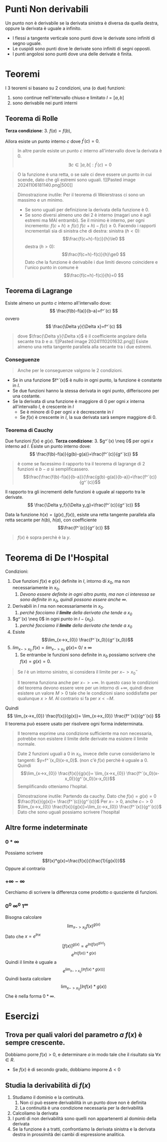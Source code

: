 # Punti Non derivabili
Un punto non è derivabile se la derivata sinistra è diversa da quella destra, oppure la derivata è uguale a infinito.

- I flessi a tangente verticale sono punti dove le derivate sono infiniti di segno uguale.
- Le cuspidi sono punti dove le derivate sono infiniti di segni opposti.
- I punti angolosi sono punti dove una delle derivate è finita.

# Teoremi
I 3 teoremi si basano su 2 condizioni, una (o due) funzioni:
1. sono continue nell'intervallo chiuso e limitato $I=[a,b]$
2. sono derivabile nei punti interni
## Teorema di Rolle
**Terza condizione**:
3. $f(a)=f(b)$, 

Allora esiste un punto interno $c$ dove $f^{'}(c)=0$.


>In altre parole esiste un punto $c$ interno all'intervallo dove la derivata è $0$.
>$$\exists c \in ]a,b[:f^{'}(c)=0$$

>O la funzione è una retta, o se sale ci deve essere un punto in cui scende, dato che gli estremi sono uguali.
![[Pasted image 20241106181140.png|500]]


>Dimostrazione inutile:
>Per il teorema di Weierstrass ci sono un massimo e un minimo. 
>- Se sono uguali per definizione la derivata della funzione è 0.
>- Se sono diversi almeno uno dei 2 è interno (magari uno è agli estremi ma MAI entrambi).
>Se il minimo è interno, per ogni incremento:
>$f(c+h)\ge f(c)$
>$f(c+h)-f(c)\ge0$.
>Facendo i rapporti incrementali sia di sinistra che di destra:
>sinistra ($h<0$):
>$$\frac{f(c+h)-f(c)}{h}\le0 $$
>destra ($h>0$):
>$$\frac{f(c+h)-f(c)}{h}\ge0 $$
>Dato che la funzione è derivabile i due limiti devono coincidere e l'unico punto in comune è
>$$\frac{f(c+h)-f(c)}{h}=0 $$
## Teorema di Lagrange
Esiste almeno un punto $c$ interno all'intervallo dove:
$$
\frac{f(b)-f(a)}{b-a}=f^`(c)
$$
ovvero
$$
\frac{\Delta y}{\Delta x}=f^`(c)
$$
>dove $\frac{\Delta y}{\Delta x}$ è il coefficiente angolare della secante tra $b$ e $a$.
![[Pasted image 20241110201632.png]]
Esiste almeno una retta tangente parallela alla secante tra i due estremi.
### Conseguenze
>Anche per le conseguenze valgono le 2 condizioni.

- Se in una funzione $f^`(x)$ è nullo in ogni punto, la funzione è constante in $I$.
- Se due funzioni hanno la stessa derivata in ogni punto, differiscono per una costante.
- Se la derivata di una funzione è maggiore di $0$ per ogni $x$ interna all'intervallo $I$, è crescente in $I$
	- Se è minore di $0$ per ogni $x$ è decrescente in $I$
	- Se $f(x)$ è crescente in $I$, la sua derivata sarà sempre maggiore di $0$.



### Teorema di Cauchy
Due funzioni $f(x)$ e $g(x)$.
**Terza condizione**:
3. $g^`(x) \neq 0$ per ogni $x$ interno ad $I$.
 Esiste un punto interno dove:
 $$ 
\frac{f(b)-f(a)}{g(b)-g(a)}=\frac{f^`(c)}{g^`(c)}
$$

>è come se facessimo il rapporto tra il teorema di lagrange di 2 funzioni e $b-a$ si semplificassero.
>$$\frac{\frac{f(b)-f(a)}{b-a}}{\frac{g(b)-g(a)}{b-a}}=\frac{f^`(c)}{g^`(c)}$$

Il rapporto tra gli incrementi delle funzioni è uguale al rapporto tra le derivate.
$$
\frac{\Delta y_f}{\Delta y_g}=\frac{f^`(c)}{g^`(c)}
$$

Data la funzione $h(x)=(g(x),f(x))$, esiste una retta tangente parallela alla retta secante per $h(b)$, $h(a)$, con coefficiente
$$\frac{f^`(c)}{g^`(c)}
$$
>$f(x)$ è sopra perchè è la $y$.
# Teorema di De l'Hospital
Condizioni:
1. Due funzioni $f(x)$ e $g(x)$ definite in $I$, intorno di $x_0$, ma non necessariamente in $x_0$.
	1. *Devono essere definite in ogni altro punto, ma non ci interessa se sono definite in $x_0$, quindi possono essere anche $\infty$.*
2. Derivabili in $I$ ma non necessariamente in $x_0$.
	1. _perchè facciamo il **limite** della derivata che tende a $x_0$_
3. $g^`(x) \neq 0$ in ogni punto in $I-\{x_0\}$. 
	1. _perchè facciamo il **limite** della derivata che tende a $x_0$_
4. Esiste $$\lim_{x->x_{0}} \frac{f^`(x_0)}{g^`(x_0)}$$
5. $lim_{x->x_{0}}\;f(x)=lim_{x->x_{0}}\;g(x)=$ ${0} / {\pm}\infty$
	1. Se entrambe le funzioni sono definite in $x_0$ possiamo scrivere che $f(x)=g(x)=0$.

>Se $I$ è un intorno sinistro, si considera il limite per $x->x_0^-$

>Il teorema funziona anche per $x->+\infty$. In questo caso le condizioni del teorema devono essere vere per un intorno di $+\infty$, quindi deve esistere un valore $M>0$ tale che le condizioni siano soddisfatte per qualunque $x>M$. 
>Al contrario si fa per $x<-M$.


Quindi
$$
\lim_{x->x_{0}} \frac{f(x)}{g(x)}=
\lim_{x->x_{0}} \frac{f^`(x)}{g^`(x)}
$$
Il teorema può essere usato per risolvere ogni forma indeterminata.

>Il teorema esprime una condizione sufficiente ma non necessaria, potrebbe non esistere il limite delle derivate ma esistere il limite normale.

>Date 2 funzioni uguali a $0$ in $x_0$, invece delle curve consideriamo le tangenti: $y=f^`(x_0)(x-x_0)$. (non c'è $f(x)$ perchè è uguale a $0$.
>Quindi
>$$\lim_{x->x_{0}} \frac{f(x)}{g(x)}=
\lim_{x->x_{0}} \frac{f^`(x_0)(x-x_0)}{g^`(x_0)(x-x_0)}$$
Semplificando otteniamo l'hopital.

>Dimostrazione inutile:
>Partendo da cauchy.
>Dato che $f(x)=g(x)=0$
>$\frac{f(x)}{g(x)}= \frac{f^`(c)}{g^`(c)}$
>Per $x->0$, anche $c->0$
>$\lim_{x->x_{0}} \frac{f(x)}{g(x)}=\lim_{c->x_{0}} \frac{f^`(x)}{g^`(c)}$
>Dato che sono uguali possiamo scrivere l'hospital


## Altre forme indeterminate
### $0*\infty$
Possiamo scrivere 
$$f(x)*g(x)=\frac{f(x)}{\frac{1}{g(x)}}$$
Oppure al contrario
### $+\infty-\infty$
Cerchiamo di scrivere la differenza come prodotto o quoziente di funzioni.
### $0^{0}$ $\infty^0$ $1^\infty$
Bisogna calcolare $$\lim_{x->x_{0}} f(x)^{g(x)}$$
Dato che $x=e^{lnx}$
$$[f(x)]^{g(x)}=e^{ln(f(x)^{g(x)})}$$
$$e^{ln(f(x))*g(x)}$$
Quindi il limite è uguale a
$$
e^{\lim_{x->x_{0}}[lnf(x)*g(x))]}
$$
Quindi basta calcolare
$$
\lim_{x->x_{0}}[lnf(x)*g(x))
$$
Che è nella forma $0*\infty$.


# Esercizi
## Trova per quali valori del parametro $a$ $f(x)$ è sempre crescente.
Dobbiamo porre $f(x)>0$, e determinare $a$ in modo tale che il risultato sia $\forall x \in R$.
- Se $f(x)$ è di secondo grado, dobbiamo imporre $\Delta<0$

## Studia la derivabilità di $f(x)$
1. Studiamo il dominio e la continuità.
	1. Non ci può essere derivabilità in un punto dove non è definita
	2. La continuità è una condizione necessaria per la derivabilità
2. Calcoliamo la derivata 
3. I punti di non derivabilità sono quelli non appartenenti al dominio della derivata
4. Se la funzione è a tratti, confrontiamo la derivata sinistra e la derivata destra in prossimità dei cambi di espressione analitica.

